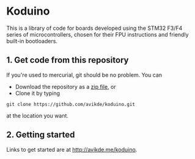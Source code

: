 Koduino
=======

This is a library of code for boards developed using the STM32 F3/F4 series of microcontrollers, chosen for their FPU instructions and friendly built-in bootloaders.

## 1. Get code from this repository

If you're used to mercurial, git should be no problem. You can

* Download the repository as a [zip file](https://github.com/avikde/koduino/archive/master.zip), or
* Clone it by typing
```
git clone https://github.com/avikde/koduino.git
```
at the location you want.

## 2. Getting started

Links to get started are at http://avikde.me/koduino.